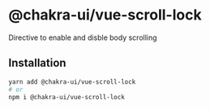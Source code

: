 # @chakra-ui/vue-scroll-lock

Directive to enable and disble body scrolling

## Installation

```sh
yarn add @chakra-ui/vue-scroll-lock
# or
npm i @chakra-ui/vue-scroll-lock
```